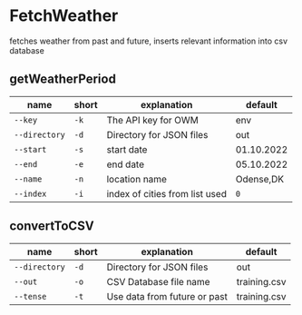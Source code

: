 # FetchWeather
fetches weather from past and future, inserts relevant information into csv database

## getWeatherPeriod
|name|short|explanation|default|                                      
|----|-----|-----------|-------|                                                    
|`--key`|`-k`|The API key for OWM|env|                                              
|`--directory`|`-d`|Directory for JSON files|out|                                   
|`--start`|`-s`|start date|01.10.2022|                                              
|`--end`|`-e`|end date|05.10.2022|                                                  
|`--name`|`-n`|location name|Odense,DK|                                             
|`--index`|`-i`|index of cities from list used|`0`|  

## convertToCSV
| name          | short | explanation                  |default|                                      
|---------------|-------|------------------------------|-------|                                                                                                
| `--directory` | `-d`  | Directory for JSON files     |out|
| `--out`       | `-o`  | CSV Database file name       |training.csv|
| `--tense`     | `-t`  | Use data from future or past |training.csv|
